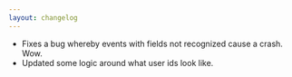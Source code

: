 ```yaml
---
layout: changelog
---
```

  * Fixes a bug whereby events with fields not recognized cause a crash. Wow.
  * Updated some logic around what user ids look like.